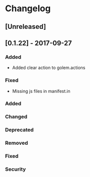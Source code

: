 # Changelog


## [Unreleased]

## [0.1.22] - 2017-09-27
### Added
- Added clear action to golem.actions

### Fixed
- Missing js files in manifest.in



### Added
### Changed
### Deprecated
### Removed
### Fixed
### Security